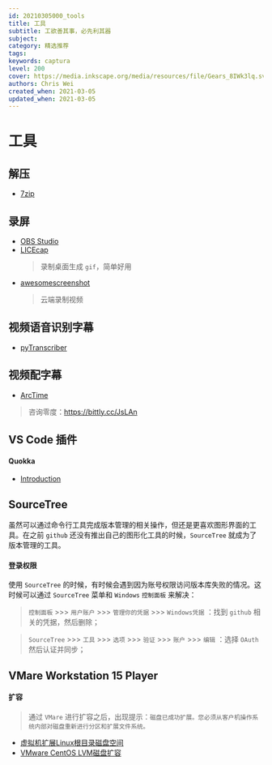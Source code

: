 ```yaml
---
id: 20210305000_tools
title: 工具
subtitle: 工欲善其事，必先利其器
subject: 
category: 精选推荐
tags: 
keywords: captura
level: 200
cover: https://media.inkscape.org/media/resources/file/Gears_8IWk3lq.svg
authors: Chris Wei
created_when: 2021-03-05
updated_when: 2021-03-05
---
```


# 工具

## 解压

- [7zip](https://www.7-zip.org/)

## 录屏

- [OBS Studio](https://obsproject.com/)
- [LICEcap](https://www.cockos.com/licecap/)
    > 录制桌面生成 `gif`，简单好用
- [awesomescreenshot](https://www.awesomescreenshot.com/pricing?from=homePage)
    > 云端录制视频

## 视频语音识别字幕

- [pyTranscriber](https://github.com/raryelcostasouza/pyTranscriber/releases)

## 视频配字幕

- [ArcTime](https://arctime.org/)
>咨询零度：https://bittly.cc/JsLAn

## 

## VS Code 插件

#### Quokka

- [Introduction](watch?v=f_sEWa5hA0Q)

## SourceTree

虽然可以通过命令行工具完成版本管理的相关操作，但还是更喜欢图形界面的工具。在之前 `github` 还没有推出自己的图形化工具的时候，`SourceTree` 就成为了版本管理的工具。

#### 登录权限

使用 `SourceTree` 的时候，有时候会遇到因为账号权限访问版本库失败的情况。这时候可以通过 `SourceTree` 菜单和 `Windows` `控制面板` 来解决：

> `控制面板` >>> `用户账户` >>> `管理你的凭据` >>> `Windows凭据` ：找到 `github` 相关的凭据，然后删除；

> `SourceTree` >>> `工具` >>> `选项` >>> `验证` >>> `账户` >>> `编辑` ：选择 `OAuth` 然后认证并同步；

## VMare Workstation 15 Player

#### 扩容

> 通过 `VMare` 进行扩容之后，出现提示：`磁盘已成功扩展。您必须从客户机操作系统内部对磁盘重新进行分区和扩展文件系统。`

- [虚拟机扩展Linux根目录磁盘空间](https://www.cnblogs.com/wei9593/p/11810941.html)
- [VMware CentOS LVM磁盘扩容](https://www.cnblogs.com/jamesf/p/4751481.html)
